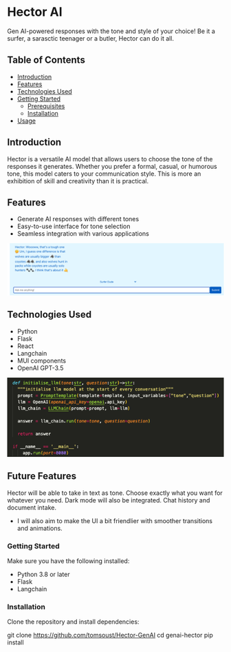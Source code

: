 # Hector AI

Gen AI-powered responses with the tone and style of your choice! Be it a surfer, a sarasctic teenager or a butler, Hector can do it all.

## Table of Contents
- [Introduction](#introduction)
- [Features](#features)
- [Technologies Used](#technologies-used)
- [Getting Started](#getting-started)
  - [Prerequisites](#prerequisites)
  - [Installation](#installation)
- [Usage](#usage)

## Introduction

Hector is a versatile AI model that allows users to choose the tone of the responses it generates. Whether you prefer a formal, casual, or humorous tone, this model caters to your communication style. This is more an exhibition of skill and creativity than it is practical. 

## Features

- Generate AI responses with different tones
- Easy-to-use interface for tone selection
- Seamless integration with various applications

![Alt text](genai-hector/src/images/Usage1.png)

## Technologies Used

- Python
- Flask
- React
- Langchain 
- MUI components
- OpenAI GPT-3.5

![Alt text](genai-hector/src/images/Code1.png)

## Future Features
Hector will be able to take in text as tone. Choose exactly what you want for whatever you need. Dark mode will also be integrated. Chat history and document intake.
- I will also aim to make the UI a bit friendlier with smoother transitions and animations.


### Getting Started

Make sure you have the following installed:

- Python 3.8 or later
- Flask
- Langchain

### Installation

Clone the repository and install dependencies:


git clone https://github.com/tomsoust/Hector-GenAI
cd genai-hector
pip install
